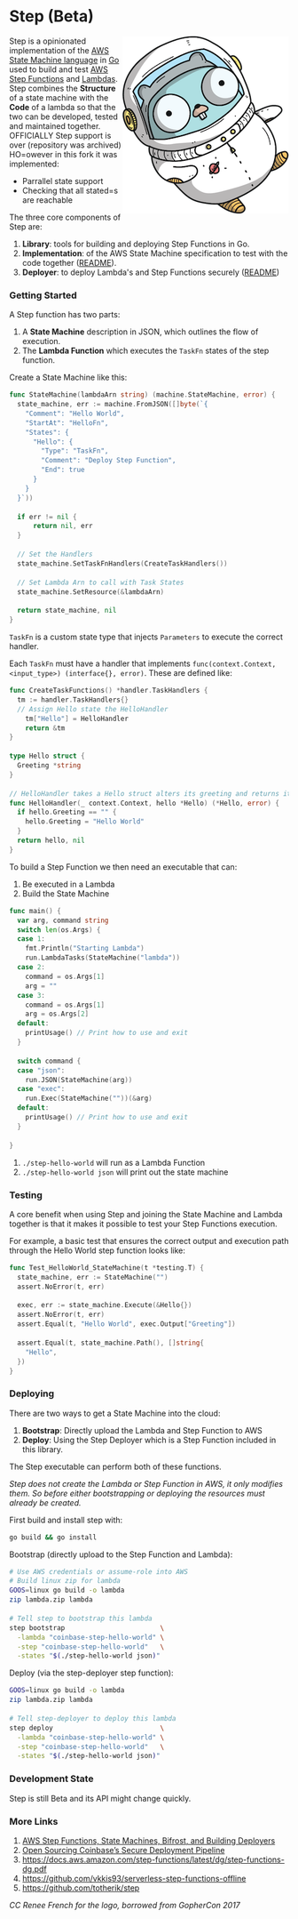 # Step (Beta)

<img align="right" src="./assets/one_small_step_for_gopher.png" alt="One Small Step for Go"/>

Step is a opinionated implementation of the [AWS State Machine language](./STATE_SPEC.md) in [Go](https://golang.org/) used to build and test [AWS Step Functions](https://docs.aws.amazon.com/step-functions/latest/dg/getting-started.html) and [Lambdas](https://docs.aws.amazon.com/lambda/latest/dg/getting-started.html). Step combines the **Structure** of a state machine with the **Code** of a lambda so that the two can be developed, tested and maintained together. OFFICIALLY Step support is over (repository was archived) HO=owever in this fork it was implemented:

* Parrallel state support
* Checking that all stated=s are reachable

The three core components of Step are:

1. **Library**: tools for building and deploying Step Functions in Go.
2. **Implementation**: of the AWS State Machine specification to test with the code together ([README](./machine)).
3. **Deployer**: to deploy Lambda's and Step Functions securely ([README](./deployer))

### Getting Started

A Step function has two parts:

1. A **State Machine** description in JSON, which outlines the flow of execution.
2. The **Lambda Function** which executes the `TaskFn` states of the step function.

Create a State Machine like this:

```go
func StateMachine(lambdaArn string) (machine.StateMachine, error) {
  state_machine, err := machine.FromJSON([]byte(`{
    "Comment": "Hello World",
    "StartAt": "HelloFn",
    "States": {
      "Hello": {
        "Type": "TaskFn",
        "Comment": "Deploy Step Function",
        "End": true
      }
    }
  }`))

  if err != nil {
      return nil, err
  }

  // Set the Handlers
  state_machine.SetTaskFnHandlers(CreateTaskHandlers())

  // Set Lambda Arn to call with Task States
  state_machine.SetResource(&lambdaArn)

  return state_machine, nil
}
```

`TaskFn` is a custom state type that injects `Parameters` to execute the correct handler.

Each `TaskFn` must have a handler that implements `func(context.Context, <input_type>) (interface{}, error)`. These are defined like:

```go
func CreateTaskFunctions() *handler.TaskHandlers {
  tm := handler.TaskHandlers{}
  // Assign Hello state the HelloHandler
	tm["Hello"] = HelloHandler
	return &tm
}

type Hello struct {
  Greeting *string
}

// HelloHandler takes a Hello struct alters its greeting and returns it
func HelloHandler(_ context.Context, hello *Hello) (*Hello, error) {
  if hello.Greeting == "" {
    hello.Greeting = "Hello World"
  }
  return hello, nil
}
```

To build a Step Function we then need an executable that can:

1. Be executed in a Lambda
2. Build the State Machine

```go
func main() {
  var arg, command string
  switch len(os.Args) {
  case 1:
    fmt.Println("Starting Lambda")
    run.LambdaTasks(StateMachine("lambda"))
  case 2:
    command = os.Args[1]
    arg = ""
  case 3:
    command = os.Args[1]
    arg = os.Args[2]
  default:
    printUsage() // Print how to use and exit
  }

  switch command {
  case "json":
    run.JSON(StateMachine(arg))
  case "exec":
    run.Exec(StateMachine(""))(&arg)
  default:
    printUsage() // Print how to use and exit
  }

}
```

1. `./step-hello-world` will run as a Lambda Function
2. `./step-hello-world json` will print out the state machine

### Testing

A core benefit when using Step and joining the State Machine and Lambda together is that it makes it possible to test your Step Functions execution.

For example, a basic test that ensures the correct output and execution path through the Hello World step function looks like:

```go
func Test_HelloWorld_StateMachine(t *testing.T) {
  state_machine, err := StateMachine("")
  assert.NoError(t, err)

  exec, err := state_machine.Execute(&Hello{})
  assert.NoError(t, err)
  assert.Equal(t, "Hello World", exec.Output["Greeting"])

  assert.Equal(t, state_machine.Path(), []string{
    "Hello",
  })
}
```

### Deploying

There are two ways to get a State Machine into the cloud:

1. **Bootstrap**: Directly upload the Lambda and Step Function to AWS
2. **Deploy**: Using the Step Deployer which is a Step Function included in this library.

The Step executable can perform both of these functions.

*Step does not create the Lambda or Step Function in AWS, it only modifies them. So before either bootstrapping or deploying the resources must already be created.*

First build and install step with:

```bash
go build && go install
```

Bootstrap (directly upload to the Step Function and Lambda):

```bash
# Use AWS credentials or assume-role into AWS
# Build linux zip for lambda
GOOS=linux go build -o lambda
zip lambda.zip lambda

# Tell step to bootstrap this lambda
step bootstrap                        \
  -lambda "coinbase-step-hello-world" \
  -step "coinbase-step-hello-world"   \
  -states "$(./step-hello-world json)"
```

Deploy (via the step-deployer step function):

```bash
GOOS=linux go build -o lambda
zip lambda.zip lambda

# Tell step-deployer to deploy this lambda
step deploy                           \
  -lambda "coinbase-step-hello-world" \
  -step "coinbase-step-hello-world"   \
  -states "$(./step-hello-world json)"
```

### Development State

Step is still Beta and its API might change quickly.

### More Links

1. [AWS Step Functions, State Machines, Bifrost, and Building Deployers](https://blog.coinbase.com/aws-step-functions-state-machines-bifrost-and-building-deployers-5e3745fe645b)
1. [Open Sourcing Coinbase’s Secure Deployment Pipeline](https://engineering.coinbase.com/open-sourcing-coinbases-secure-deployment-pipeline-ae6c78e25517)
1. https://docs.aws.amazon.com/step-functions/latest/dg/step-functions-dg.pdf
1. https://github.com/vkkis93/serverless-step-functions-offline
1. https://github.com/totherik/step

*CC Renee French for the logo, borrowed from GopherCon 2017*
